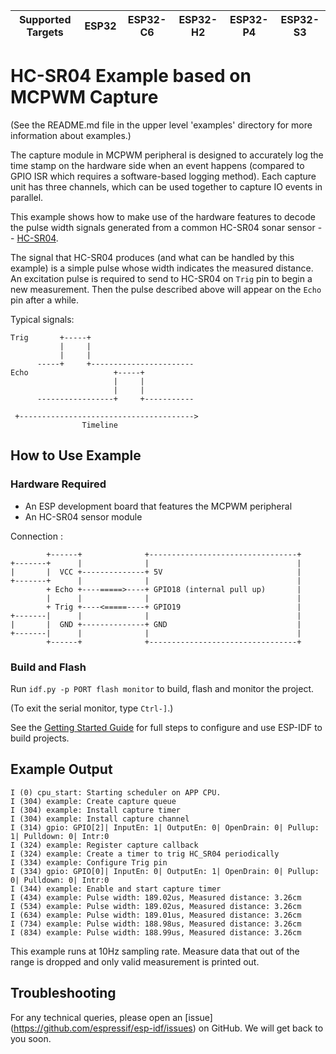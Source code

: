| Supported Targets | ESP32 | ESP32-C6 | ESP32-H2 | ESP32-P4 | ESP32-S3 |
| ----------------- | ----- | -------- | -------- | -------- | -------- |

# HC-SR04 Example based on MCPWM Capture

(See the README.md file in the upper level 'examples' directory for more information about examples.)

The capture module in MCPWM peripheral is designed to accurately log the time stamp on the hardware side when an event happens (compared to GPIO ISR which requires a software-based logging method). Each capture unit has three channels, which can be used together to capture IO events in parallel.

This example shows how to make use of the hardware features to decode the pulse width signals generated from a common HC-SR04 sonar sensor -- [HC-SR04](https://www.sparkfun.com/products/15569).

The signal that HC-SR04 produces (and what can be handled by this example) is a simple pulse whose width indicates the measured distance. An excitation pulse is required to send to HC-SR04 on `Trig` pin to begin a new measurement. Then the pulse described above will appear on the `Echo` pin after a while.

Typical signals:

```
Trig       +-----+
           |     |
           |     |
      -----+     +-----------------------
Echo                   +-----+
                       |     |
                       |     |
      -----------------+     +-----------

 +--------------------------------------->
                Timeline
```

## How to Use Example

### Hardware Required

* An ESP development board that features the MCPWM peripheral
* An HC-SR04 sensor module

Connection :

```
        +------+              +---------------------------------+
+-------+      |              |                                 |
|       |  VCC +--------------+ 5V                              |
+-------+      |              |                                 |
        + Echo +----=====>----+ GPIO18 (internal pull up)       |
        |      |              |                                 |
        + Trig +----<=====----+ GPIO19                          |
+-------|      |              |                                 |
|       |  GND +--------------+ GND                             |
+-------|      |              |                                 |
        +------+              +---------------------------------+
```

### Build and Flash

Run `idf.py -p PORT flash monitor` to build, flash and monitor the project.

(To exit the serial monitor, type ``Ctrl-]``.)

See the [Getting Started Guide](https://docs.espressif.com/projects/esp-idf/en/latest/get-started/index.html) for full steps to configure and use ESP-IDF to build projects.

## Example Output

```
I (0) cpu_start: Starting scheduler on APP CPU.
I (304) example: Create capture queue
I (304) example: Install capture timer
I (304) example: Install capture channel
I (314) gpio: GPIO[2]| InputEn: 1| OutputEn: 0| OpenDrain: 0| Pullup: 1| Pulldown: 0| Intr:0
I (324) example: Register capture callback
I (324) example: Create a timer to trig HC_SR04 periodically
I (334) example: Configure Trig pin
I (334) gpio: GPIO[0]| InputEn: 0| OutputEn: 1| OpenDrain: 0| Pullup: 0| Pulldown: 0| Intr:0
I (344) example: Enable and start capture timer
I (434) example: Pulse width: 189.02us, Measured distance: 3.26cm
I (534) example: Pulse width: 189.02us, Measured distance: 3.26cm
I (634) example: Pulse width: 189.01us, Measured distance: 3.26cm
I (734) example: Pulse width: 188.98us, Measured distance: 3.26cm
I (834) example: Pulse width: 188.99us, Measured distance: 3.26cm
```

This example runs at 10Hz sampling rate. Measure data that out of the range is dropped and only valid measurement is printed out.

## Troubleshooting

For any technical queries, please open an [issue] (https://github.com/espressif/esp-idf/issues) on GitHub. We will get back to you soon.
